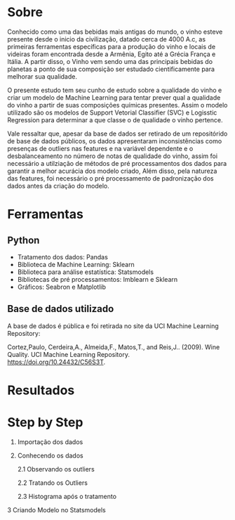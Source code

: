 # Sobre
  Conhecido como uma das bebidas mais antigas do mundo, o vinho esteve presente desde o inicio da civilização,  datado cerca de 4000 A.c, as primeiras ferramentas específicas para a produção do vinho e locais de videiras foram encontrada desde a Armênia, Egito até a Grécia França e Itália. A partir disso, o Vinho vem sendo uma das principais bebidas do planetas a ponto de sua composição ser estudado cientificamente para melhorar sua qualidade.

  O presente estudo tem seu cunho de estudo sobre a qualidade do vinho e criar um modelo de Machine Learning para tentar prever qual a qualidade do vinho a partir de suas composições químicas presentes. Assim o modelo utilizado são os modelos de Support Vetorial Classifier (SVC) e Logisstic Regression para determinar a que classe o de qualidade o vinho pertence.

  Vale ressaltar que, apesar da base de dados ser retirado de um repositórido de base de dados públicos, os dados apresentaram inconsistências como presenças de outliers nas features e na variável dependente e o desbalanceamento no número de notas de qualidade do vinho, assim foi necessário a utilziação de métodos de pré processamentos dos dados para garantir a melhor acurácia dos modelo criado, Além disso, pela natureza das features, foi necessário o pré processamento de padronização dos dados antes da criação do modelo.

# Ferramentas
## Python
- Tratamento dos dados: Pandas
- Biblioteca de Machine Learning: Sklearn
- Biblioteca para análise estatística: Statsmodels
- Bibliotecas de pré processamentos: Imblearn e Sklearn
- Gráficos: Seabron e Matplotlib

## Base de dados utilizado
  A base de dados é pública e foi retirada no site da UCI Machine Learning Repository:

Cortez,Paulo, Cerdeira,A., Almeida,F., Matos,T., and Reis,J.. (2009). Wine Quality. UCI Machine Learning Repository. https://doi.org/10.24432/C56S3T.

# Resultados


# Step by Step
1. Importação dos dados
2. Conhecendo os dados

   2.1 Observando os outliers
   
   2.2 Tratando os Outliers
   
   2.3 Histograma após o tratamento

3 Criando Modelo no Statsmodels
